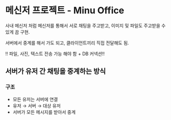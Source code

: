 # 메신저 프로젝트 - Minu Office

사내 메신저 처럼 메신저를 통해서 서로 채팅을 주고받고, 이미지 및 파일도 주고받을 수 있게 끔 구현.

서버에서 중계를 해서 가도 되고, 클라이언트끼리 직접 전달해도 됨.

‼️ 파일, 사진, 텍스트 전송 가능 해야 함 + DB 커넥션‼️

## **서버가 유저 간 채팅을 중계하는 방식**

### 구조

- 모든 유저는 서버에 연결
- 유저 → 서버 → 대상 유저
- 서버가 모든 메시지를 받아서 중계

